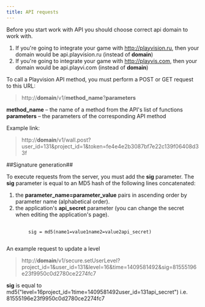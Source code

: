```yaml
---
title: API requests
---
```

Before you start work with API you should choose correct api domain to work with.

1. If you're going to integrate your game with http://playvision.ru, then your domain would be api.playvision.ru (instead of **domain**)
2. If you're going to integrate your game with http://playvis.com, then your domain would be api.playvi.com (instead of **domain**)

To call a Playvision API method, you must perform a POST or GET request to this URL:

> http://**domain**/v1/**method_name**?**parameters**

**method_name** – the name of a method from the API's list of functions <br>
**parameters** – the parameters of the corresponding API method

Example link:

> http://**domain**/v1/wall.post?user_id=131&project_id=1&token=fe4e4e2b3087bf7e22c139f06408d33f

##Signature generation##

To execute requests from the server, you must add the **sig** parameter.
The **sig** parameter is equal to an MD5 hash of the following lines concatenated:

1. the **parameter_name=parameter_value** pairs in ascending order by parameter name (alphabetical order).<br>
2. the application's **api_secret** parameter (you can change the secret when editing the application's page).

<pre>
    <code>
        sig = md5(name1=value1name2=value2api_secret)
    </code>
</pre>

An example request to update a level

> http://**domain**/v1/secure.setUserLevel?project_id=1&user_id=131&level=16&time=1409581492&sig=81555196e23f9950c0d2780ce2274fc7

**sig** is equal to md5("level=16project_id=1time=1409581492user_id=131api_secret") i.e. 81555196e23f9950c0d2780ce2274fc7
